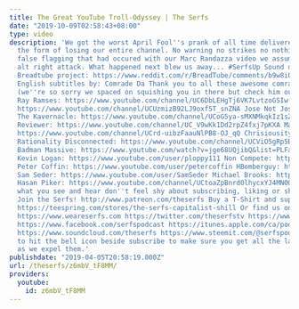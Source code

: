 ```yaml
---
title: The Great YouTube Troll-Odyssey | The Serfs
date: "2019-10-09T02:58:43+08:00"
type: video
description: 'We got the worst April Fool''s prank of all time delivered to us in
  the form of losing our entire channel. No warning no strikes no nothing. After the
  false flagging that had occured with our Marc Randazza video we assumed it was an
  alt right attack. What happened next blew us away... #SerfsUp Sound off on the new
  Breadtube project: https://www.reddit.com/r/BreadTube/comments/b9w8i0/discussion_the_serfs_and_the_breadtube_channel_we/
  English subtitles by: Comrade Da Thank you to all these awesome comrades: ThoughtSlime
  (we''re so sorry we spaced on squishing you in there but check him out): https://youtu.be/2yLg1WytNqM
  Ray Ramses: https://www.youtube.com/channel/UC6DbLEHgTj6VK7LvtzoGSIw Bad Empanada
  https://www.youtube.com/channel/UCUzmizB92LJ9oxf5T_snZNA Jose Not Jose: https://www.youtube.com/channel/UCeDKIj0G5XbultKOQnacu_w
  The Kavernacle: https://www.youtube.com/channel/UCoG5ya-sMXNMkqkIz1sZ_Lw Radical
  Reviewer: https://www.youtube.com/channel/UC_V9wKk1Dd2rpZ4fxj7pKXA Maria The Witch:
  https://www.youtube.com/channel/UCrd-uibzFaauNlPB8-OJ_qQ Chrisiousity: https://www.youtube.com/channel/UCn1bhOC69Z4TplynafVv7ng
  Rationality Disconnected: https://www.youtube.com/channel/UCViO5gRp5Boa6QslAo-gPAQ
  Badman Massive: https://www.youtube.com/watch?v=jge68UQjibQ&list=PLFad02vA5AOEwbJbHrcuXhG8J2Wfh0ASm
  Kevin Logan: https://www.youtube.com/user/ploppy111 Non Compete: https://www.youtube.com/channel/UCkZFKKK-0YB0FvwoS8P7nHg
  Peter Coffin: https://www.youtube.com/user/petercoffin HBomberguy: https://www.youtube.com/user/hbomberguy
  Sam Seder: https://www.youtube.com/user/SamSeder Michael Brooks: https://www.youtube.com/channel/UCh2UY1hxlMr4_7Az_iQ82HQ
  Hasan Piker: https://www.youtube.com/channel/UCtoaZpBnrd0lhycxYJ4MNOQ If you enjoy
  what you see and hear don''t feel shy about subscribing, liking or sharing our channel.
  Join the Serfs! http://www.patreon.com/theserfs Buy a T-Shirt and support the show:
  https://teespring.com/stores/the-serfs-capitalist-shill Or find us on social media:
  https://www.weareserfs.com https://twitter.com/theserfstv https://www.instagram.com/serfspodcast/
  https://www.facebook.com/serfspodcast https://itunes.apple.com/ca/podcast/the-serfs/id1226102303?mt=2
  https://www.soundcloud.com/theserfs https://www.steemit.com/@serfspodcast/ Be sure
  to hit the bell icon beside subscribe to make sure you get all the latest updates
  as we expel them.'
publishdate: "2019-04-05T20:58:19.000Z"
url: /theserfs/z6mbV_tF8MM/
providers:
  youtube:
    id: z6mbV_tF8MM
---
```


